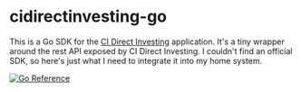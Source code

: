 # cidirectinvesting-go

This is a Go SDK for the [CI Direct Investing](https://cidirectinvesting.com/) application.
It's a tiny wrapper around the rest API exposed by CI Direct Investing. 
I couldn't find an official SDK, so here's just what I need to integrate it into my home system.

[![Go Reference](https://pkg.go.dev/badge/github.com/nicolai86/cidirectinvesting-go.svg)](https://pkg.go.dev/github.com/nicolai86/cidirectinvesting-go)
